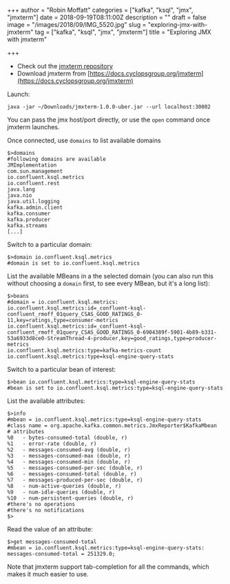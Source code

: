 +++
author = "Robin Moffatt"
categories = ["kafka", "ksql", "jmx", "jmxterm"]
date = 2018-09-19T08:11:00Z
description = ""
draft = false
image = "/images/2018/09/IMG_5520.jpg"
slug = "exploring-jmx-with-jmxterm"
tag = ["kafka", "ksql", "jmx", "jmxterm"]
title = "Exploring JMX with jmxterm"

+++

* Check out the [jmxterm repository](https://github.com/jiaqi/jmxterm/)
* Download jmxterm from [https://docs.cyclopsgroup.org/jmxterm](https://docs.cyclopsgroup.org/jmxterm)

<!--more-->


Launch: 

    java -jar ~/Downloads/jmxterm-1.0.0-uber.jar --url localhost:30002

You can pass the jmx host/port directly, or use the `open` command once jmxterm launches. 

Once connected, use `domains` to list available domains

    $>domains
    #following domains are available
    JMImplementation
    com.sun.management
    io.confluent.ksql.metrics
    io.confluent.rest
    java.lang
    java.nio
    java.util.logging
    kafka.admin.client
    kafka.consumer
    kafka.producer
    kafka.streams
    [...]

Switch to a particular domain: 

    $>domain io.confluent.ksql.metrics
    #domain is set to io.confluent.ksql.metrics

List the available MBeans in a the selected domain (you can also run this without choosing a `domain` first, to see every MBean, but it's a long list): 

    $>beans
    #domain = io.confluent.ksql.metrics:
    io.confluent.ksql.metrics:id=_confluent-ksql-confluent_rmoff_01query_CSAS_GOOD_RATINGS_0-11,key=ratings,type=consumer-metrics
    io.confluent.ksql.metrics:id=_confluent-ksql-confluent_rmoff_01query_CSAS_GOOD_RATINGS_0-6904389f-5901-4b89-b331-53a6933d8ce0-StreamThread-4-producer,key=good_ratings,type=producer-metrics
    io.confluent.ksql.metrics:type=kafka-metrics-count
    io.confluent.ksql.metrics:type=ksql-engine-query-stats

Switch to a particular bean of interest: 

    $>bean io.confluent.ksql.metrics:type=ksql-engine-query-stats
    #bean is set to io.confluent.ksql.metrics:type=ksql-engine-query-stats

List the available attributes: 

    $>info
    #mbean = io.confluent.ksql.metrics:type=ksql-engine-query-stats
    #class name = org.apache.kafka.common.metrics.JmxReporter$KafkaMbean
    # attributes
    %0   - bytes-consumed-total (double, r)
    %1   - error-rate (double, r)
    %2   - messages-consumed-avg (double, r)
    %3   - messages-consumed-max (double, r)
    %4   - messages-consumed-min (double, r)
    %5   - messages-consumed-per-sec (double, r)
    %6   - messages-consumed-total (double, r)
    %7   - messages-produced-per-sec (double, r)
    %8   - num-active-queries (double, r)
    %9   - num-idle-queries (double, r)
    %10  - num-persistent-queries (double, r)
    #there's no operations
    #there's no notifications
    $>

Read the value of an attribute: 

    $>get messages-consumed-total
    #mbean = io.confluent.ksql.metrics:type=ksql-engine-query-stats:
    messages-consumed-total = 251329.0;

Note that jmxterm support tab-completion for all the commands, which makes it much easier to use. 
